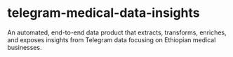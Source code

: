 # telegram-medical-data-insights
An automated, end-to-end data product that extracts, transforms, enriches, and exposes insights from Telegram data focusing on Ethiopian medical businesses.

